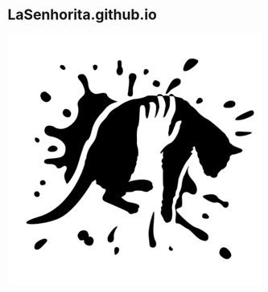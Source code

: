 # LaSenhorita.github.io

![LaSenhorita.github.io](./assets/images/icons/HoldCat/HoldCat-Liquid.svg)
